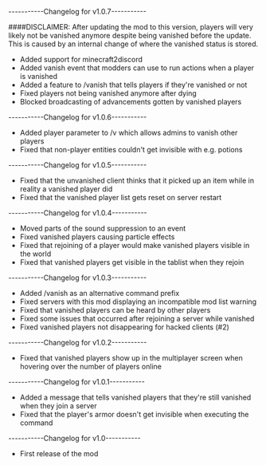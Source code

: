 -----------Changelog for v1.0.7-----------

####DISCLAIMER: After updating the mod to this version, players will very likely not be vanished anymore despite being vanished before the update. This is caused by an internal change of where the vanished status is stored.

- Added support for minecraft2discord
- Added vanish event that modders can use to run actions when a player is vanished
- Added a feature to /vanish that tells players if they're vanished or not
- Fixed players not being vanished anymore after dying
- Blocked broadcasting of advancements gotten by vanished players

-----------Changelog for v1.0.6-----------

- Added player parameter to /v which allows admins to vanish other players
- Fixed that non-player entities couldn't get invisible with e.g. potions

-----------Changelog for v1.0.5-----------

- Fixed that the unvanished client thinks that it picked up an item while in reality a vanished player did
- Fixed that the vanished player list gets reset on server restart

-----------Changelog for v1.0.4-----------

- Moved parts of the sound suppression to an event
- Fixed vanished players causing particle effects
- Fixed that rejoining of a player would make vanished players visible in the world
- Fixed that vanished players get visible in the tablist when they rejoin

-----------Changelog for v1.0.3-----------

- Added /vanish as an alternative command prefix
- Fixed servers with this mod displaying an incompatible mod list warning
- Fixed that vanished players can be heard by other players
- Fixed some issues that occurred after rejoining a server while vanished
- Fixed vanished players not disappearing for hacked clients (#2)

-----------Changelog for v1.0.2-----------

- Fixed that vanished players show up in the multiplayer screen when hovering over the number of players online

-----------Changelog for v1.0.1-----------

- Added a message that tells vanished players that they're still vanished when they join a server
- Fixed that the player's armor doesn't get invisible when executing the command

-----------Changelog for v1.0-----------

- First release of the mod